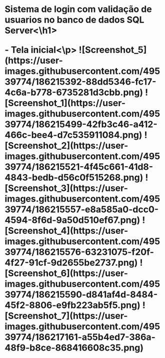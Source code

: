 <h1>Sistema de login com validação de usuarios no banco de dados SQL Server<\h1>
<p>- Tela inicial<\p>  
![Screenshot_5](https://user-images.githubusercontent.com/49539774/186215392-88dd5346-fc17-4c6a-b778-6735281d3cbb.png)
![Screenshot_1](https://user-images.githubusercontent.com/49539774/186215499-42fb3c46-a412-466c-bee4-d7c535911084.png)
![Screenshot_2](https://user-images.githubusercontent.com/49539774/186215521-4f45c661-41d8-4843-bedb-d56c0f515268.png)
![Screenshot_3](https://user-images.githubusercontent.com/49539774/186215557-e8a585a0-dcc0-4594-8f6d-9a50d510ef67.png)
![Screenshot_4](https://user-images.githubusercontent.com/49539774/186215576-63231075-f20f-4f27-91cf-9d2655be2737.png)
![Screenshot_6](https://user-images.githubusercontent.com/49539774/186215590-d841af4d-8484-45f2-8806-e9fb223ab5f5.png)
![Screenshot_7](https://user-images.githubusercontent.com/49539774/186217161-a55b4ed7-386a-48f9-b8ce-868416608c35.png)
